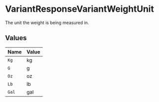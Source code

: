 # VariantResponseVariantWeightUnit

The unit the weight is being measured in.


## Values

| Name  | Value |
| ----- | ----- |
| `Kg`  | kg    |
| `G`   | g     |
| `Oz`  | oz    |
| `Lb`  | lb    |
| `Gal` | gal   |